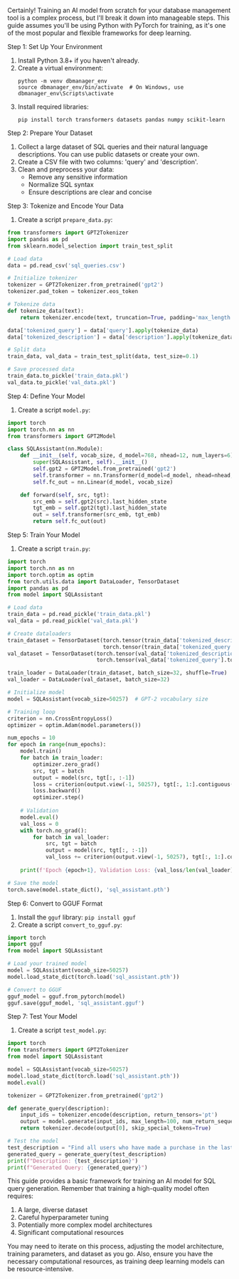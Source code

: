 Certainly! Training an AI model from scratch for your database management tool is a complex process, but I'll break it down into manageable steps. This guide assumes you'll be using Python with PyTorch for training, as it's one of the most popular and flexible frameworks for deep learning.

Step 1: Set Up Your Environment

1. Install Python 3.8+ if you haven't already.
2. Create a virtual environment:
   ```
   python -m venv dbmanager_env
   source dbmanager_env/bin/activate  # On Windows, use dbmanager_env\Scripts\activate
   ```
3. Install required libraries:
   ```
   pip install torch transformers datasets pandas numpy scikit-learn
   ```

Step 2: Prepare Your Dataset

1. Collect a large dataset of SQL queries and their natural language descriptions. You can use public datasets or create your own.
2. Create a CSV file with two columns: 'query' and 'description'.
3. Clean and preprocess your data:
   - Remove any sensitive information
   - Normalize SQL syntax
   - Ensure descriptions are clear and concise

Step 3: Tokenize and Encode Your Data

1. Create a script `prepare_data.py`:

```python
from transformers import GPT2Tokenizer
import pandas as pd
from sklearn.model_selection import train_test_split

# Load data
data = pd.read_csv('sql_queries.csv')

# Initialize tokenizer
tokenizer = GPT2Tokenizer.from_pretrained('gpt2')
tokenizer.pad_token = tokenizer.eos_token

# Tokenize data
def tokenize_data(text):
    return tokenizer.encode(text, truncation=True, padding='max_length', max_length=512)

data['tokenized_query'] = data['query'].apply(tokenize_data)
data['tokenized_description'] = data['description'].apply(tokenize_data)

# Split data
train_data, val_data = train_test_split(data, test_size=0.1)

# Save processed data
train_data.to_pickle('train_data.pkl')
val_data.to_pickle('val_data.pkl')
```

Step 4: Define Your Model

1. Create a script `model.py`:

```python
import torch
import torch.nn as nn
from transformers import GPT2Model

class SQLAssistant(nn.Module):
    def __init__(self, vocab_size, d_model=768, nhead=12, num_layers=6):
        super(SQLAssistant, self).__init__()
        self.gpt2 = GPT2Model.from_pretrained('gpt2')
        self.transformer = nn.Transformer(d_model=d_model, nhead=nhead, num_encoder_layers=num_layers, num_decoder_layers=num_layers)
        self.fc_out = nn.Linear(d_model, vocab_size)

    def forward(self, src, tgt):
        src_emb = self.gpt2(src).last_hidden_state
        tgt_emb = self.gpt2(tgt).last_hidden_state
        out = self.transformer(src_emb, tgt_emb)
        return self.fc_out(out)
```

Step 5: Train Your Model

1. Create a script `train.py`:

```python
import torch
import torch.nn as nn
import torch.optim as optim
from torch.utils.data import DataLoader, TensorDataset
import pandas as pd
from model import SQLAssistant

# Load data
train_data = pd.read_pickle('train_data.pkl')
val_data = pd.read_pickle('val_data.pkl')

# Create dataloaders
train_dataset = TensorDataset(torch.tensor(train_data['tokenized_description'].tolist()), 
                              torch.tensor(train_data['tokenized_query'].tolist()))
val_dataset = TensorDataset(torch.tensor(val_data['tokenized_description'].tolist()), 
                            torch.tensor(val_data['tokenized_query'].tolist()))

train_loader = DataLoader(train_dataset, batch_size=32, shuffle=True)
val_loader = DataLoader(val_dataset, batch_size=32)

# Initialize model
model = SQLAssistant(vocab_size=50257)  # GPT-2 vocabulary size

# Training loop
criterion = nn.CrossEntropyLoss()
optimizer = optim.Adam(model.parameters())

num_epochs = 10
for epoch in range(num_epochs):
    model.train()
    for batch in train_loader:
        optimizer.zero_grad()
        src, tgt = batch
        output = model(src, tgt[:, :-1])
        loss = criterion(output.view(-1, 50257), tgt[:, 1:].contiguous().view(-1))
        loss.backward()
        optimizer.step()
    
    # Validation
    model.eval()
    val_loss = 0
    with torch.no_grad():
        for batch in val_loader:
            src, tgt = batch
            output = model(src, tgt[:, :-1])
            val_loss += criterion(output.view(-1, 50257), tgt[:, 1:].contiguous().view(-1)).item()
    
    print(f'Epoch {epoch+1}, Validation Loss: {val_loss/len(val_loader)}')

# Save the model
torch.save(model.state_dict(), 'sql_assistant.pth')
```

Step 6: Convert to GGUF Format

1. Install the `gguf` library: `pip install gguf`
2. Create a script `convert_to_gguf.py`:

```python
import torch
import gguf
from model import SQLAssistant

# Load your trained model
model = SQLAssistant(vocab_size=50257)
model.load_state_dict(torch.load('sql_assistant.pth'))

# Convert to GGUF
gguf_model = gguf.from_pytorch(model)
gguf.save(gguf_model, 'sql_assistant.gguf')
```

Step 7: Test Your Model

1. Create a script `test_model.py`:

```python
import torch
from transformers import GPT2Tokenizer
from model import SQLAssistant

model = SQLAssistant(vocab_size=50257)
model.load_state_dict(torch.load('sql_assistant.pth'))
model.eval()

tokenizer = GPT2Tokenizer.from_pretrained('gpt2')

def generate_query(description):
    input_ids = tokenizer.encode(description, return_tensors='pt')
    output = model.generate(input_ids, max_length=100, num_return_sequences=1)
    return tokenizer.decode(output[0], skip_special_tokens=True)

# Test the model
test_description = "Find all users who have made a purchase in the last 30 days"
generated_query = generate_query(test_description)
print(f"Description: {test_description}")
print(f"Generated Query: {generated_query}")
```

This guide provides a basic framework for training an AI model for SQL query generation. Remember that training a high-quality model often requires:

1. A large, diverse dataset
2. Careful hyperparameter tuning
3. Potentially more complex model architectures
4. Significant computational resources

You may need to iterate on this process, adjusting the model architecture, training parameters, and dataset as you go. Also, ensure you have the necessary computational resources, as training deep learning models can be resource-intensive.

